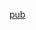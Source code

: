 ---
---

<a href="https://drive.google.com/drive/folders/1Js32LJaQlq90w1OdrI8GGi5UkK4Yw8BF?usp=sharing">pub</a>